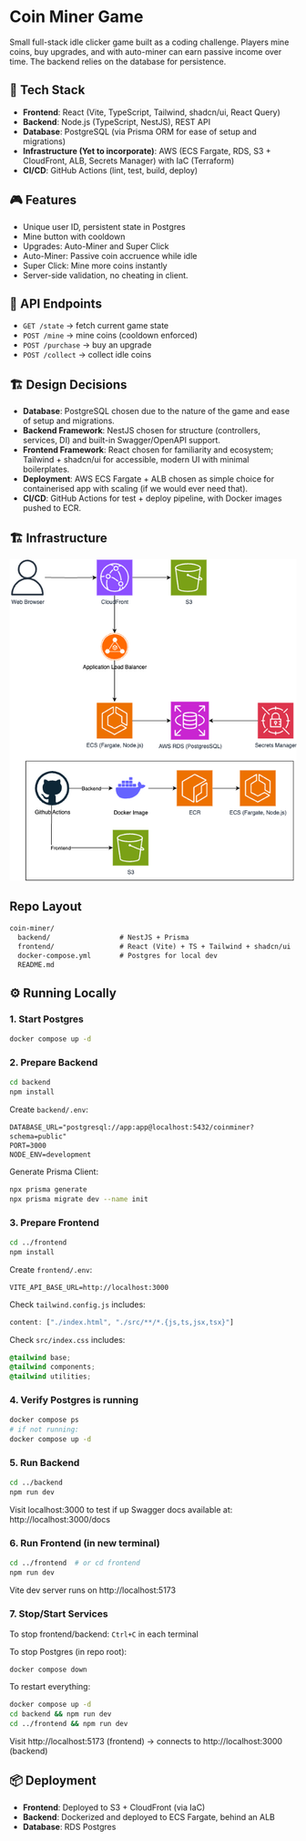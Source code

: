 # Coin Miner Game

Small full-stack idle clicker game built as a coding challenge.
Players mine coins, buy upgrades, and with auto-miner can earn passive income over time.
The backend relies on the database for persistence.

## 🚀 Tech Stack

- **Frontend**: React (Vite, TypeScript, Tailwind, shadcn/ui, React Query)
- **Backend**: Node.js (TypeScript, NestJS), REST API
- **Database**: PostgreSQL (via Prisma ORM for ease of setup and migrations)
- **Infrastructure (Yet to incorporate)**: AWS (ECS Fargate, RDS, S3 + CloudFront, ALB, Secrets Manager) with IaC (Terraform)
- **CI/CD**: GitHub Actions (lint, test, build, deploy)

## 🎮 Features

- Unique user ID, persistent state in Postgres
- Mine button with cooldown
- Upgrades: Auto-Miner and Super Click
- Auto-Miner: Passive coin accruence while idle
- Super Click: Mine more coins instantly
- Server-side validation, no cheating in client.

## 🧩 API Endpoints

- `GET /state` → fetch current game state
- `POST /mine` → mine coins (cooldown enforced)
- `POST /purchase` → buy an upgrade
- `POST /collect` → collect idle coins

## 🏗️ Design Decisions

- **Database**: PostgreSQL chosen due to the nature of the game and ease of setup and migrations.
- **Backend Framework**: NestJS chosen for structure (controllers, services, DI) and built-in Swagger/OpenAPI support.
- **Frontend Framework**: React chosen for familiarity and ecosystem; Tailwind + shadcn/ui for accessible, modern UI with minimal boilerplates.
- **Deployment**: AWS ECS Fargate + ALB chosen as simple choice for containerised app with scaling (if we would ever need that).
- **CI/CD**: GitHub Actions for test + deploy pipeline, with Docker images pushed to ECR.

## 🏗️ Infrastructure
![Infrastructure diagram](architecture.png)

## Repo Layout

```
coin-miner/
  backend/                 # NestJS + Prisma
  frontend/                # React (Vite) + TS + Tailwind + shadcn/ui
  docker-compose.yml       # Postgres for local dev
  README.md
```

## ⚙️ Running Locally

### 1. Start Postgres
```bash
docker compose up -d 
```

### 2. Prepare Backend
```bash
cd backend
npm install
```

Create `backend/.env`:
```env
DATABASE_URL="postgresql://app:app@localhost:5432/coinminer?schema=public"
PORT=3000
NODE_ENV=development
```

Generate Prisma Client:
```bash
npx prisma generate
npx prisma migrate dev --name init
```

### 3. Prepare Frontend
```bash
cd ../frontend
npm install
```

Create `frontend/.env`:
```env
VITE_API_BASE_URL=http://localhost:3000
```

Check `tailwind.config.js` includes:
```javascript
content: ["./index.html", "./src/**/*.{js,ts,jsx,tsx}"]
```

Check `src/index.css` includes:
```css
@tailwind base;
@tailwind components;
@tailwind utilities;
```

### 4. Verify Postgres is running
```bash
docker compose ps
# if not running:
docker compose up -d
```

### 5. Run Backend
```bash
cd ../backend
npm run dev
```
Visit localhost:3000 to test if up
Swagger docs available at: http://localhost:3000/docs

### 6. Run Frontend (in new terminal)
```bash
cd ../frontend  # or cd frontend
npm run dev
```

Vite dev server runs on http://localhost:5173

### 7. Stop/Start Services

To stop frontend/backend: `Ctrl+C` in each terminal

To stop Postgres (in repo root):
```bash
docker compose down
```

To restart everything:
```bash
docker compose up -d
cd backend && npm run dev
cd ../frontend && npm run dev
```

Visit http://localhost:5173 (frontend) → connects to http://localhost:3000 (backend)

## 📦 Deployment

- **Frontend**: Deployed to S3 + CloudFront (via IaC)
- **Backend**: Dockerized and deployed to ECS Fargate, behind an ALB
- **Database**: RDS Postgres
